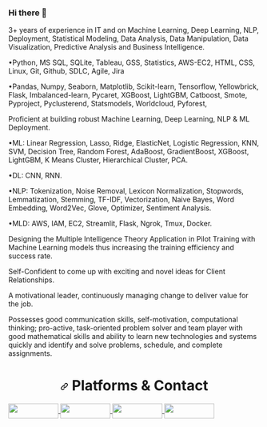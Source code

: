 ### Hi there 👋

3+ years of experience in IT and on Machine Learning, Deep Learning, NLP, Deployment, Statistical Modeling, Data Analysis, Data Manipulation, Data Visualization, Predictive Analysis and Business Intelligence.

•Python, MS SQL, SQLite, Tableau, GSS, Statistics, AWS-EC2, HTML, CSS, Linux, Git, Github, SDLC, Agile, Jira

•Pandas, Numpy, Seaborn, Matplotlib, Scikit-learn, Tensorflow, Yellowbrick, Flask, Imbalanced-learn, Pycaret, XGBoost, LightGBM, Catboost, Smote, Pyproject, Pyclusterend, Statsmodels, Worldcloud, Pyforest,

Proficient at building robust Machine Learning, Deep Learning, NLP & ML Deployment.

•ML: Linear Regression, Lasso, Ridge, ElasticNet, Logistic Regression, KNN, SVM, Decision Tree, Random Forest, AdaBoost, GradientBoost, XGBoost, LightGBM, K Means Cluster, Hierarchical Cluster, PCA.

•DL: CNN, RNN.

•NLP: Tokenization, Noise Removal, Lexicon Normalization, Stopwords, Lemmatization, Stemming, TF-IDF, Vectorization, Naive Bayes, Word Embedding, Word2Vec, Glove, Optimizer, Sentiment Analysis.   

•MLD: AWS, IAM, EC2, Streamlit, Flask, Ngrok, Tmux, Docker.

Designing the Multiple Intelligence Theory Application in Pilot Training with Machine Learning models thus increasing the training efficiency and success rate.

Self-Confident to come up with exciting and novel ideas for Client Relationships.

A motivational leader, continuously managing change to deliver value for the job.

Possesses good communication skills, self-motivation, computational thinking; pro-active, task-oriented problem solver and team player with good mathematical skills and ability to learn new technologies and systems quickly and identify and solve problems, schedule, and complete assignments.

<h1 align="center" dir="auto"><a id="user-content--chart_with_upwards_trend-statistics-" class="anchor" aria-hidden="true" href="#-chart_with_upwards_trend-statistics-"><svg class="octicon octicon-link" viewBox="0 0 16 16" version="1.1" width="16" height="16" aria-hidden="true"><path fill-rule="evenodd" d="M7.775 3.275a.75.75 0 001.06 1.06l1.25-1.25a2 2 0 112.83 2.83l-2.5 2.5a2 2 0 01-2.83 0 .75.75 0 00-1.06 1.06 3.5 3.5 0 004.95 0l2.5-2.5a3.5 3.5 0 00-4.95-4.95l-1.25 1.25zm-4.69 9.64a2 2 0 010-2.83l2.5-2.5a2 2 0 012.83 0 .75.75 0 001.06-1.06 3.5 3.5 0 00-4.95 0l-2.5 2.5a3.5 3.5 0 004.95 4.95l1.25-1.25a.75.75 0 00-1.06-1.06l-1.25 1.25a2 2 0 01-2.83 0z"></path></svg></a> <g-emoji class="g-emoji" alias="chart_with_upwards_trend" fallback-src="https://github.githubassets.com/images/icons/emoji/unicode/1f4c8.png"></g-emoji> Platforms & Contact </h1>



<a href="https://www.linkedin.com/in/enginabdan/" rel="nofollow">
  <img align="center" src="https://camo.githubusercontent.com/a493f6833f99fb3c85788d6d9305e6b7a42b838e5ee5d138fd9a8214a7e77472/68747470733a2f2f696d672e736869656c64732e696f2f62616467652f6c696e6b6564696e2d2532333030373742352e7376673f267374796c653d666f722d7468652d6261646765266c6f676f3d6c696e6b6564696e266c6f676f436f6c6f723d7768697465" width="100" height="30">
</a>

<a href="https://public.tableau.com/app/profile/engin.abdan#!/?newProfile=&activeTab=0" rel="nofollow">
  <img align="center" src="https://www.avonctlibrary.info/wp-content/uploads/2021/08/Tableau-New-Logo-April-12-2016.jpg" width="100" height="30">
</a>

<a href="mailto:engin.abdan@gmail.com" rel="nofollow">
  <img align="center" src="https://cdn.vox-cdn.com/thumbor/8fWz6qpiMYMsZhY4vrc9Vhl5yL8=/0x110:1320x770/fit-in/1200x600/cdn.vox-cdn.com/uploads/chorus_asset/file/21939811/newgmaillogo.jpg" width="100" height="30">
</a>

<a href="https://sites.google.com/view/enginabdan" rel="nofollow">
  <img align="center" src="https://www.onlinewebfonts.com/icon/471092" width="100" height="30">
</a>

